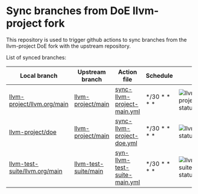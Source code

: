 # Sync branches from DoE llvm-project fork

This repository is used to trigger github actions to sync branches 
from the llvm-project DoE fork with the upstream repository. 

List of synced branches: 


| Local branch                                                                                        | Upstream branch                                                            | Action file                                                                     | Schedule     | Status |
| --------------------------------------------------------------------------------------------------- | -------------------------------------------------------------------------- | ------------------------------------------------------------------------------- | ------------ | ------ |
| [llvm-project/llvm.org/main](https://github.com/llvm-doe-org/llvm-project/tree/llvm.org/main)       | [llvm-project/main](https://github.com/llvm/llvm-project/tree/main)        | [sync-llvm-project-main.yml](.github/workflows/sync-llvm-project-main.yml)      | */30 * * * * | ![llvm-project/llvm.org/main status](https://github.com/llvm-doe-org/sync/workflows/Sync%20llvm-project/llvm.org/main/badge.svg) |
| [llvm-project/doe](https://github.com/llvm-doe-org/llvm-project/tree/doe)                           | [llvm-project/main](https://github.com/llvm/llvm-project/tree/main)        | [sync-llvm-project-doe.yml](.github/workflows/sync-llvm-project-doe.yml)        | */30 * * * * | ![llvm-project/doe status](https://github.com/llvm-doe-org/sync/workflows/Sync%20llvm-project/doe/badge.svg) |
| [llvm-test-suite/llvm.org/main](https://github.com/llvm-doe-org/llvm-test-suite/tree/llvm.org/main) | [llvm-test-suite/main](https://github.com/llvm/llvm-test-suite/tree/main)  | [syn-llvm-test-suite-main.yml](.github/workflows/sync-llvm-test-suite-main.yml) | */30 * * * * | ![llvm-test-suite/llvm.org/main status](https://github.com/llvm-doe-org/sync/workflows/Sync%20llvm-test-suite/llvm.org/main/badge.svg) |
